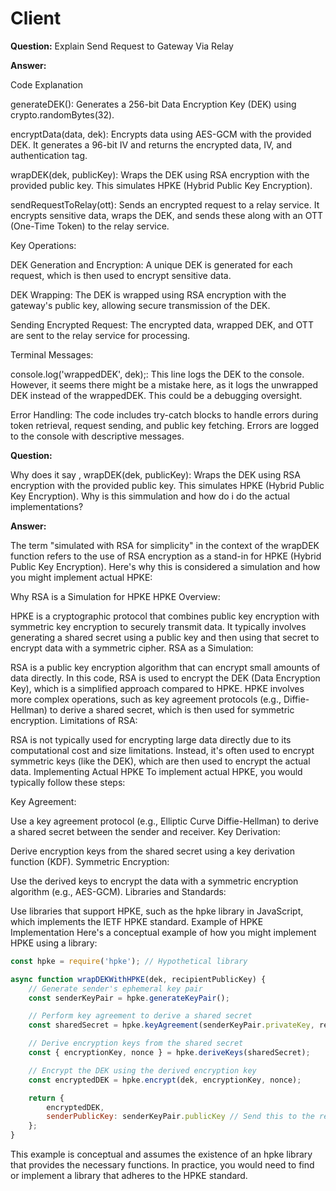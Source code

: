 # Client




**Question:**
Explain Send Request to Gateway Via Relay

**Answer:**

Code Explanation

generateDEK(): Generates a 256-bit Data Encryption Key (DEK) using crypto.randomBytes(32).

encryptData(data, dek): Encrypts data using AES-GCM with the provided DEK. It generates a 96-bit IV and returns the encrypted data, IV, and authentication tag.

wrapDEK(dek, publicKey): Wraps the DEK using RSA encryption with the provided public key. This simulates HPKE (Hybrid Public Key Encryption).

sendRequestToRelay(ott): Sends an encrypted request to a relay service. It encrypts sensitive data, wraps the DEK, and sends these along with an OTT (One-Time Token) to the relay service.

Key Operations:

DEK Generation and Encryption: A unique DEK is generated for each request, which is then used to encrypt sensitive data.

DEK Wrapping: The DEK is wrapped using RSA encryption with the gateway's public key, allowing secure transmission of the DEK.

Sending Encrypted Request: The encrypted data, wrapped DEK, and OTT are sent to the relay service for processing.

Terminal Messages:

console.log('wrappedDEK', dek);: This line logs the DEK to the console. However, it seems there might be a mistake here, as it logs the unwrapped DEK instead of the wrappedDEK. This could be a debugging oversight.

Error Handling: The code includes try-catch blocks to handle errors during token retrieval, request sending, and public key fetching. Errors are logged to the console with descriptive messages.




**Question:**

Why does it say , wrapDEK(dek, publicKey): Wraps the DEK using RSA encryption with the provided public key. This simulates HPKE (Hybrid Public Key Encryption). Why is this simmulation and how do i do the actual implementations?

**Answer:**

The term "simulated with RSA for simplicity" in the context of the wrapDEK function refers to the use of RSA encryption as a stand-in for HPKE (Hybrid Public Key Encryption). Here's why this is considered a simulation and how you might implement actual HPKE:

Why RSA is a Simulation for HPKE
HPKE Overview:

HPKE is a cryptographic protocol that combines public key encryption with symmetric key encryption to securely transmit data. It typically involves generating a shared secret using a public key and then using that secret to encrypt data with a symmetric cipher.
RSA as a Simulation:

RSA is a public key encryption algorithm that can encrypt small amounts of data directly. In this code, RSA is used to encrypt the DEK (Data Encryption Key), which is a simplified approach compared to HPKE.
HPKE involves more complex operations, such as key agreement protocols (e.g., Diffie-Hellman) to derive a shared secret, which is then used for symmetric encryption.
Limitations of RSA:

RSA is not typically used for encrypting large data directly due to its computational cost and size limitations. Instead, it's often used to encrypt symmetric keys (like the DEK), which are then used to encrypt the actual data.
Implementing Actual HPKE
To implement actual HPKE, you would typically follow these steps:

Key Agreement:

Use a key agreement protocol (e.g., Elliptic Curve Diffie-Hellman) to derive a shared secret between the sender and receiver.
Key Derivation:

Derive encryption keys from the shared secret using a key derivation function (KDF).
Symmetric Encryption:

Use the derived keys to encrypt the data with a symmetric encryption algorithm (e.g., AES-GCM).
Libraries and Standards:

Use libraries that support HPKE, such as the hpke library in JavaScript, which implements the IETF HPKE standard.
Example of HPKE Implementation
Here's a conceptual example of how you might implement HPKE using a library:

```js
const hpke = require('hpke'); // Hypothetical library

async function wrapDEKWithHPKE(dek, recipientPublicKey) {
    // Generate sender's ephemeral key pair
    const senderKeyPair = hpke.generateKeyPair();

    // Perform key agreement to derive a shared secret
    const sharedSecret = hpke.keyAgreement(senderKeyPair.privateKey, recipientPublicKey);

    // Derive encryption keys from the shared secret
    const { encryptionKey, nonce } = hpke.deriveKeys(sharedSecret);

    // Encrypt the DEK using the derived encryption key
    const encryptedDEK = hpke.encrypt(dek, encryptionKey, nonce);

    return {
        encryptedDEK,
        senderPublicKey: senderKeyPair.publicKey // Send this to the recipient
    };
}

```
This example is conceptual and assumes the existence of an hpke library that provides the necessary functions. In practice, you would need to find or implement a library that adheres to the HPKE standard.